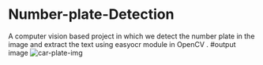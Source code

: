 # Number-plate-Detection

A computer vision based project in which we detect the number plate in the image and extract the text using easyocr module in OpenCV .
#output image
![car-plate-img](https://github.com/MahekDwivedi/Number-plate-Detection/assets/117574186/b78c3ebe-9a6e-4ddf-9ff5-d7b7325d6b83)
